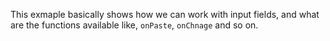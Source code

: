 This exmaple basically shows how we can work with input fields, and what are the functions available like,
`onPaste`, `onChnage` and so on.